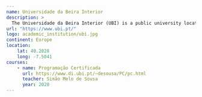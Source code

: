 ```yaml
---
name: Universidade da Beira Interior
description: >
  The Universidade da Beira Interior (UBI) is a public university located in Covilhã, Portugal.
url: "https://www.ubi.pt/"
logo: academic_institution/ubi.jpg
continent: Europe
location:
    lat: 40.2828
    long: -7.5041
courses:
    - name: Programação Certificada
      url: https://www.di.ubi.pt/~desousa/PC/pc.html
      teacher: Simão Melo de Sousa
      year: 2020
---
```

